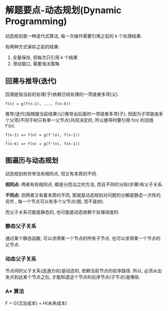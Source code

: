 # 解题要点-动态规划(Dynamic Programming)

动态规划是一种迭代式算法, 每一次操作需要引用之前的 k 个处理结果.

有两种方式保存之前的结果:

1. 全量保存, 但每次只引用 k 个结果
2. 滑动窗口, 需要淘汰策略

## 回溯与推导(迭代)

回溯是指当前的处理(子)依赖已经处理的一项或者多项(父).

	f(n) = g(f(n-1), ..., f(n-k))

推导(迭代)指根据当前结果(父)推导出后面的一项或者多项(子), 但因为子项是由多个父项(不同于树只有单一父节点)共同决定的, 所以推导时要引用 f(n) 的旧值 f'(n).

	f(n-1) => f(n) = g(f'(n), f(n-1))
	...
	f(n-k) => f(n) = g(f'(n), f(n-1))

## 图遍历与动态规划

动态规划和穷举法有相同点, 但又有本质的不同.

**相同点:** 两者有些相同点, 都是分而治之的方法, 而且不同的分段(步骤)有父子关系.

**不同点:** 但两者又有着本质的不同, 那就是动态规划对问题的分解是静态一次性的. 另外 , 每一个节点可以有多个父节点(图, 而不是树).

而父子关系可能是静态的, 也可能是动态依赖于处理进度的.

### 静态父子关系

通过某个静态函数, 可以求得某一个节点的所有子节点, 也可以求得某一个节点的父节点.

### 动态父子关系

节点间的父子关系(连通方向)是动态的, 依赖当前节点的前序路径. 所以, 必须从出发点到达某个节点之后, 才能知道这个节点的后序节点(子节点)是哪些.

### A* 算法

F = G(沉没成本) + H(未来成本)
